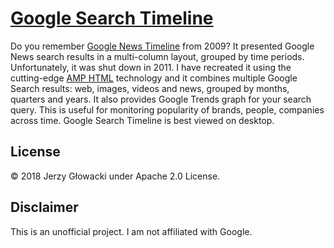 # [Google Search Timeline](https://niutech.github.io/google-search-timeline/)

Do you remember [Google News Timeline](https://news.googleblog.com/2009/04/introducing-google-news-timeline.html) from 2009? It presented Google News search results in a multi-column layout, grouped by time periods. Unfortunately, it was shut down in 2011. I have recreated it using the cutting-edge [AMP HTML](https://www.ampproject.org/) technology and it combines multiple Google Search results: web, images, videos and news, grouped by months, quarters and years. It also provides Google Trends graph for your search query. This is useful for monitoring popularity of brands, people, companies across time. Google Search Timeline is best viewed on desktop.

## License

© 2018 Jerzy Głowacki under Apache 2.0 License.

## Disclaimer

This is an unofficial project. I am not affiliated with Google.
